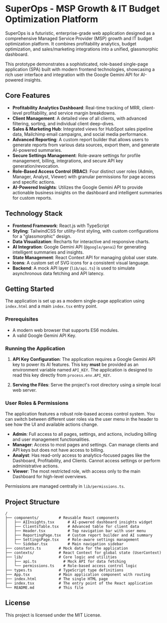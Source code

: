 # SuperOps - MSP Growth & IT Budget Optimization Platform

SuperOps is a futuristic, enterprise-grade web application designed as a comprehensive Managed Service Provider (MSP) growth and IT budget optimization platform. It combines profitability analytics, budget optimization, and sales/marketing integrations into a unified, glassmorphic dashboard.

This prototype demonstrates a sophisticated, role-based single-page application (SPA) built with modern frontend technologies, showcasing a rich user interface and integration with the Google Gemini API for AI-powered insights.

## Core Features

- **Profitability Analytics Dashboard**: Real-time tracking of MRR, client-level profitability, and service margin breakdowns.
- **Client Management**: A detailed view of all clients, with advanced filtering, sorting, and individual client deep-dives.
- **Sales & Marketing Hub**: Integrated views for HubSpot sales pipeline data, Mailchimp email campaigns, and social media performance.
- **Advanced Reporting**: A custom report builder that allows users to generate reports from various data sources, export them, and generate AI-powered summaries.
- **Secure Settings Management**: Role-aware settings for profile management, billing, integrations, and secure API key generation/revocation.
- **Role-Based Access Control (RBAC)**: Four distinct user roles (Admin, Manager, Analyst, Viewer) with granular permissions for page access and specific actions.
- **AI-Powered Insights**: Utilizes the Google Gemini API to provide actionable business insights on the dashboard and intelligent summaries for custom reports.

## Technology Stack

- **Frontend Framework**: React.js with TypeScript
- **Styling**: TailwindCSS for utility-first styling, with custom configurations for a "glassmorphic" design.
- **Data Visualization**: Recharts for interactive and responsive charts.
- **AI Integration**: Google Gemini API (`@google/genai`) for generating intelligent summaries and insights.
- **State Management**: React Context API for managing global user state.
- **Icons**: A custom set of SVG icons for a consistent visual language.
- **Backend**: A mock API layer (`lib/api.ts`) is used to simulate asynchronous data fetching and API latency.

## Getting Started

The application is set up as a modern single-page application using `index.html` and a main `index.tsx` entry point.

### Prerequisites

- A modern web browser that supports ES6 modules.
- A valid Google Gemini API Key.

### Running the Application

1.  **API Key Configuration**: The application requires a Google Gemini API key to power its AI features. This key **must** be provided as an environment variable named `API_KEY`. The application is designed to read this key directly from `process.env.API_KEY`.

2.  **Serving the Files**: Serve the project's root directory using a simple local web server.

### User Roles & Permissions

The application features a robust role-based access control system. You can switch between different user roles via the user menu in the header to see how the UI and available actions change.

-   **Admin**: Full access to all pages, settings, and actions, including billing and user management functionalities.
-   **Manager**: Access to most pages and settings. Can manage clients and API keys but does not have access to billing.
-   **Analyst**: Has read-only access to analytics-focused pages like the Dashboard, Profitability, and Clients. Cannot access settings or perform administrative actions.
-   **Viewer**: The most restricted role, with access only to the main Dashboard for high-level overviews.

Permissions are managed centrally in `lib/permissions.ts`.

## Project Structure

```
/
├── components/         # Reusable React components
│   ├── AIInsights.tsx      # AI-powered dashboard insights widget
│   ├── ClientsTable.tsx    # Advanced table for client data
│   ├── Header.tsx          # Top navigation bar with user menu
│   ├── ReportingPage.tsx   # Custom report builder and AI summary
│   ├── SettingsPage.tsx    # Role-aware settings management
│   └── Sidebar.tsx         # Main navigation sidebar
├── constants.ts        # Mock data for the application
├── contexts/           # React Context for global state (UserContext)
├── lib/                # Core logic and utilities
│   ├── api.ts            # Mock API for data fetching
│   └── permissions.ts    # Role-based access control logic
├── types.ts            # TypeScript type definitions
├── App.tsx             # Main application component with routing
├── index.html          # The single HTML page
├── index.tsx           # The entry point of the React application
└── README.md           # This file
```

## License

This project is licensed under the MIT License.
